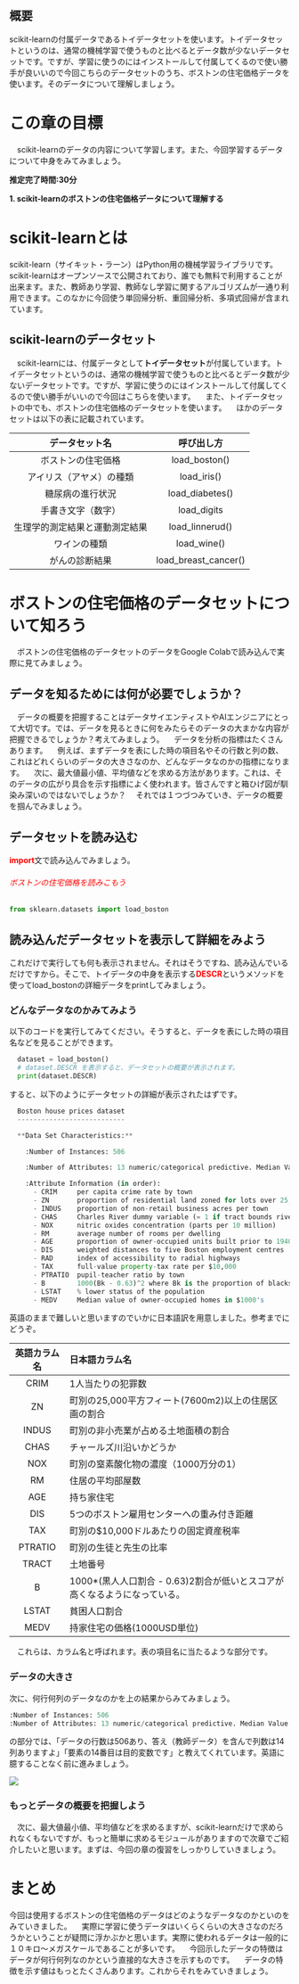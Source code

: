 ## 概要

scikit-learnの付属データであるトイデータセットを使います。トイデータセットというのは、通常の機械学習で使うものと比べるとデータ数が少ないデータセットです。ですが、学習に使うのにはインストールして付属してくるので使い勝手が良いいので今回こちらのデータセットのうち、ボストンの住宅価格データを使います。そのデータについて理解しましょう。

# この章の目標
　scikit-learnのデータの内容について学習します。また、今回学習するデータについて中身をみてみましょう。

**推定完了時間:30分**

**1. scikit-learnのボストンの住宅価格データについて理解する**


# scikit-learnとは

  scikit-learn（サイキット・ラーン）はPython用の機械学習ライブラリです。scikit-learnはオープンソースで公開されており、誰でも無料で利用することが出来ます。また、教師あり学習、教師なし学習に関するアルゴリズムが一通り利用できます。このなかに今回使う単回帰分析、重回帰分析、多項式回帰が含まれています。

## scikit-learnのデータセット

　scikit-learnには、付属データとして**トイデータセット**が付属しています。トイデータセットというのは、通常の機械学習で使うものと比べるとデータ数が少ないデータセットです。ですが、学習に使うのにはインストールして付属してくるので使い勝手がいいので今回はこちらを使います。
　また、トイデータセットの中でも、ボストンの住宅価格のデータセットを使います。
　ほかのデータセットは以下の表に記載されています。

|データセット名|呼び出し方|
|:--:|:--:|
|ボストンの住宅価格|load_boston()|
|アイリス（アヤメ）の種類|load_iris()|
|糖尿病の進行状況|load_diabetes()|
|手書き文字（数字）|load_digits|
|生理学的測定結果と運動測定結果|load_linnerud()|
|ワインの種類|load_wine()|
|がんの診断結果|load_breast_cancer()|

# ボストンの住宅価格のデータセットについて知ろう

　ボストンの住宅価格のデータセットのデータをGoogle Colabで読み込んで実際に見てみましょう。

## データを知るためには何が必要でしょうか？

　データの概要を把握することはデータサイエンティストやAIエンジニアにとって大切です。では、データを見るときに何をみたらそのデータの大まかな内容が把握できるでしょうか？考えてみましょう。
　データを分析の指標はたくさんあります。
　例えば、まずデータを表にした時の項目名やその行数と列の数、これはどれくらいのデータの大きさなのか、どんなデータなのかの指標になります。
　次に、最大値最小値、平均値などを求める方法があります。これは、そのデータの広がり具合を示す指標によく使われます。皆さんですと箱ひげ図が馴染み深いのではないでしょうか？
　それでは１つづつみていき、データの概要を掴んでみましょう。

## データセットを読み込む

  <font color='red'>**import**</font>文で読み込んでみましょう。

###### <font color='red'>ボストンの住宅価格を読みこもう</font>

```python
from sklearn.datasets import load_boston
```

## 読み込んだデータセットを表示して詳細をみよう

  これだけで実行しても何も表示されません。それはそうですね、読み込んでいるだけですから。そこで、トイデータの中身を表示する<font color='red'>**DESCR**</font>というメソッドを使ってload_bostonの詳細データをprintしてみましょう。


### どんなデータなのかみてみよう
  以下のコードを実行してみてください。そうすると、データを表にした時の項目名などを見ることができます。

```python
  dataset = load_boston()
  # dataset.DESCR を表示すると、データセットの概要が表示されます。
  print(dataset.DESCR)
```

  すると、以下のようにデータセットの詳細が表示されたはずです。

```python
  Boston house prices dataset
  ---------------------------

  **Data Set Characteristics:**

    :Number of Instances: 506 

    :Number of Attributes: 13 numeric/categorical predictive. Median Value (attribute 14) is usually the target.

    :Attribute Information (in order):
      - CRIM     per capita crime rate by town
      - ZN       proportion of residential land zoned for lots over 25,000 sq.ft.
      - INDUS    proportion of non-retail business acres per town
      - CHAS     Charles River dummy variable (= 1 if tract bounds river; 0 otherwise)
      - NOX      nitric oxides concentration (parts per 10 million)
      - RM       average number of rooms per dwelling
      - AGE      proportion of owner-occupied units built prior to 1940
      - DIS      weighted distances to five Boston employment centres
      - RAD      index of accessibility to radial highways
      - TAX      full-value property-tax rate per $10,000
      - PTRATIO  pupil-teacher ratio by town
      - B        1000(Bk - 0.63)^2 where Bk is the proportion of blacks by town
      - LSTAT    % lower status of the population
      - MEDV     Median value of owner-occupied homes in $1000's
```

英語のままで難しいと思いますのでいかに日本語訳を用意しました。参考までにどうぞ。

|英語カラム名|日本語カラム名|
|:--:|:--|
|CRIM|1人当たりの犯罪数|
|ZN|町別の25,000平方フィート(7600m2)以上の住居区画の割合|
|INDUS|町別の非小売業が占める土地面積の割合|
|CHAS|チャールズ川沿いかどうか|
|NOX|町別の窒素酸化物の濃度（1000万分の1）|
|RM|住居の平均部屋数|
|AGE|持ち家住宅|
|DIS|5つのボストン雇用センターへの重み付き距離|
|TAX|町別の$10,000ドルあたりの固定資産税率|
|PTRATIO|町別の生徒と先生の比率|
|TRACT|土地番号|
|B|1000*(黒人人口割合 - 0.63)2割合が低いとスコアが高くなるようになっている。|
|LSTAT|貧困人口割合|
|MEDV|持家住宅の価格(1000USD単位)|

　これらは、カラム名と呼ばれます。表の項目名に当たるような部分です。

### データの大きさ
次に、何行何列のデータなのかを上の結果からみてみましょう。

```python
:Number of Instances: 506 
:Number of Attributes: 13 numeric/categorical predictive. Median Value (attribute 14) is usually the target.
```

の部分では、「データの行数は506あり、答え（教師データ）を含んで列数は14列ありますよ」「要素の14番目は目的変数です」と教えてくれています。英語に臆することなく前に進みましょう。

![](/media/editor/D-2行と列について_20201130142002131670.png)


### もっとデータの概要を把握しよう

　次に、最大値最小値、平均値などを求めるますが、scikit-learnだけで求められなくもないですが、もっと簡単に求めるモジュールがありますので次章でご紹介したいと思います。まずは、今回の章の復習をしっかりしていきましょう。

# まとめ
今回は使用するボストンの住宅価格のデータはどのようなデータなのかといのをみていきました。
　実際に学習に使うデータはいくらくらいの大きさなのだろうかということが疑問に浮かぶかと思います。実際に使われるデータは一般的に１０キロ〜メガスケールであることが多いです。
　今回示したデータの特徴はデータが何行何列なのかという直接的な大きさを示すものです。
　データの特徴を示す値はもっとたくさんあります。これからそれをみていきましょう。
